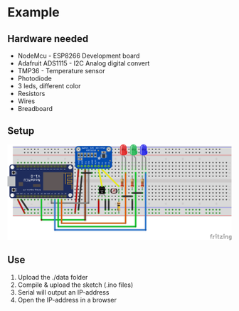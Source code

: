 # Example

## Hardware needed

* NodeMcu - ESP8266 Development board
* Adafruit ADS1115 - I2C Analog digital convert
* TMP36 - Temperature sensor
* Photodiode
* 3 leds, different color
* Resistors
* Wires
* Breadboard

## Setup
![Breadboard](example-razor_bb.png "Breadboard setup")

## Use

1. Upload the ./data folder
2. Compile & upload the sketch (.ino files)
3. Serial will output an IP-address
4. Open the IP-address in a browser



